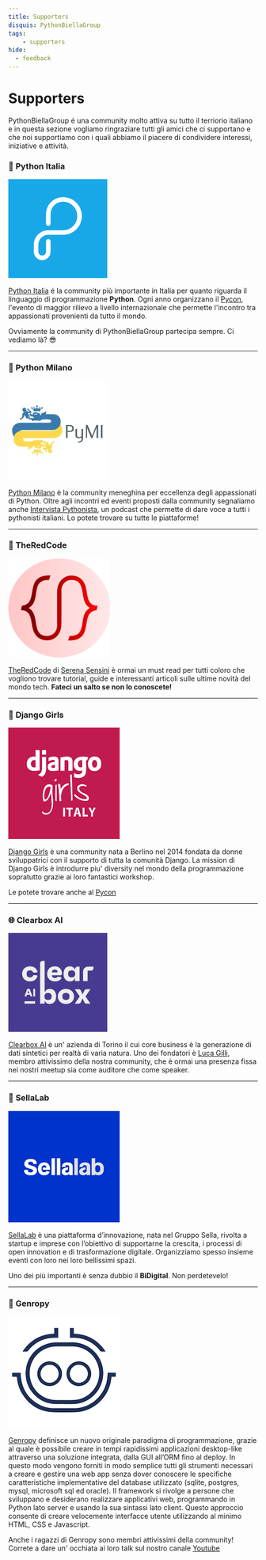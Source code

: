 ```yaml
---
title: Supporters
disquis: PythonBiellaGroup
tags:
    - supporters
hide:
  - feedback
---
```


# Supporters

PythonBiellaGroup é una community molto attiva su tutto il terriorio italiano e in questa sezione vogliamo ringraziare tutti gli amici che ci supportano e che noi supportiamo con i quali abbiamo il piacere di condividere interessi, iniziative e attività.

### 🐍 **Python Italia**
![Image title](../static/images/supporters/python_italia_logo.png)

[Python Italia](http://www.python.it/) é la community più importante in Italia per quanto riguarda il linguaggio di programmazione **Python**. Ogni anno organizzano il [Pycon](https://pycon.it/en), l'evento di maggior rilievo a livello internazionale che permette l'incontro tra appassionati provenienti da tutto il mondo.

Ovviamente la community di PythonBiellaGroup partecipa sempre. Ci vediamo là? 😎

---

### 🐉 **Python Milano**

![Image title](../static/images/supporters/pymi_logo.jpg)

[Python Milano](https://milano.python.it/) è la community meneghina per eccellenza degli appassionati di Python. Oltre agli incontri ed eventi proposti dalla community segnaliamo anche [Intervista Pythonista](https://intervistapythonista.com/), un podcast che permette di dare voce a tutti i pythonisti italiani. Lo potete trovare su tutte le piattaforme!


---

### 🎒 **TheRedCode**

![Image title](../static/images/supporters/theredcode_logo.png)

[TheRedCode](https://www.theredcode.it) di [Serena Sensini](https://www.linkedin.com/in/serena-sensini/?originalSubdomain=it) è ormai un must read per tutti coloro che vogliono trovare tutorial, guide e interessanti articoli sulle ultime novità del mondo tech. **Fateci un salto se non lo conoscete!**

---
### 👩 **Django Girls**

![Image title](../static/images/supporters/django_girls_logo.png)

[Django Girls](https://www.fuzzybrains.org/) è una community nata a Berlino nel 2014 fondata da donne sviluppatrici con il supporto di tutta la comunità Django.
La mission di Django Girls è introdurre piu' diversity nel mondo della programmazione sopratutto grazie ai loro fantastici workshop.

Le potete trovare anche al [Pycon](https://djangogirls.org/en/pyconitalia/)


---
### 🌐 **Clearbox AI**

![Image title](../static/images/supporters/clearboxai_logo.jpg)

[Clearbox AI](https://www.clearbox.ai/) è un' azienda di Torino il cui core business è la generazione di dati sintetici per realtà di varia natura. Uno dei fondatori è [Luca Gilli](https://www.linkedin.com/in/luca-gilli/?originalSubdomain=it), membro attivissimo della nostra community, che è ormai una presenza fissa nei nostri meetup sia come auditore che come speaker.

---

### 🌌 **SellaLab**

![Image title](../static/images/supporters/sellalab_logo.png)

[SellaLab](https://sellalab.com/) è una piattaforma d’innovazione, nata nel Gruppo Sella, rivolta a startup e imprese con l’obiettivo di supportarne la crescita, i processi di open innovation e di trasformazione digitale.
Organizziamo spesso insieme eventi con loro nei loro bellissimi spazi.

Uno dei più importanti è senza dubbio il **BiDigital**. Non perdetevelo!

---

### 👾 **Genropy**

![Image title](../static/images/supporters/genropy_logo.png)

[Genropy](https://www.genropy.org/) definisce un nuovo originale paradigma di programmazione, grazie al quale è possibile creare in tempi rapidissimi applicazioni desktop-like attraverso una soluzione integrata, dalla GUI all’ORM fino al deploy. In questo modo vengono forniti in modo semplice tutti gli strumenti necessari a creare e gestire una web app senza dover conoscere le specifiche caratteristiche implementative del database utilizzato (sqlite, postgres, mysql, microsoft sql ed oracle).
Il framework si rivolge a persone che sviluppano e desiderano realizzare applicativi web, programmando in Python lato server e usando la sua sintassi lato client. Questo approccio consente di creare velocemente interfacce utente utilizzando al minimo HTML, CSS e Javascript.

Anche i ragazzi di Genropy sono membri attivissimi della community! Correte a dare un' occhiata ai loro talk sul nostro canale [Youtube](https://www.youtube.com/watch?v=41M-UL3lZs4&list=PLyaoAB2kb_ZHZbEblU86R6Vttwl-Cplr2&pp=iAQB)